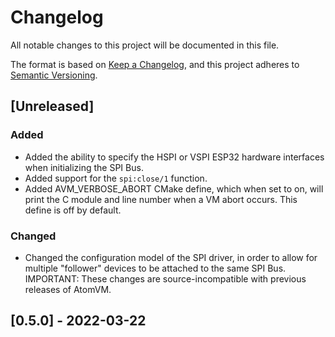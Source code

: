 # Changelog
All notable changes to this project will be documented in this file.

The format is based on [Keep a Changelog](https://keepachangelog.com/en/1.0.0/),
and this project adheres to [Semantic Versioning](https://semver.org/spec/v2.0.0.html).

## [Unreleased]

### Added

- Added the ability to specify the HSPI or VSPI ESP32 hardware interfaces when initializing the SPI
  Bus.
- Added support for the `spi:close/1` function.
- Added AVM_VERBOSE_ABORT CMake define, which when set to on, will print the C module and line
  number when a VM abort occurs.  This define is off by default.

### Changed

- Changed the configuration model of the SPI driver, in order to allow for multiple "follower"
  devices to be attached to the same SPI Bus. IMPORTANT: These changes are source-incompatible with
  previous releases of AtomVM.

## [0.5.0] - 2022-03-22
